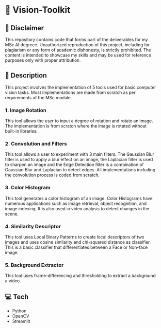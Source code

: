 # :eyes: Vision-Toolkit

## :loudspeaker: Disclaimer

This repository contains code that forms part of the deliverables for my MSc AI degreee. Unauthorized reproduction of this project, including for plagiarism or any form of academic dishonesty, is strictly prohibited. The content is intended to showcase my skills and may be used for reference purposes only with proper attribution.

## :scroll: Description

This project involves the implementation of 5 tools used for basic computer vision tasks. Most implementations are made from scratch as per requirements of the MSc module.

### 1. Image Rotation

This tool allows the user to input a degree of rotation and rotate an image. The implementation is from scratch where the image is rotated without built-in libraries.

### 2. Convolution and Filters

This tool allows a user to experiment with 3 main filters. The Gaussian Blur filter is used to apply a blur effect on an image, the Laplacian filter is used to sharpen an image and the Edge Detection filter is a combination of Gaussian Blur and Laplacian to detect edges. All implementations including the convolution process is coded from scratch.

### 3. Color Histogram

This tool generates a color histogram of an image. Color Histograms have numerous applications such as image retrieval, object recognition, and image indexing. It is also used in video analysis to detect changes in the scene.

### 4. Similarity Descriptor

This tool uses Local Binary Patterns to create local descriptors of two images and uses cosine similarity and chi-squared distance as classifier. This is a basic classifier that differentiates between a Face or Non-face image.

### 5. Background Extractor

This tool uses frame-differencing and thresholding to extract a background a video.


## :computer: Tech

- Python
- OpenCV
- Streamlit